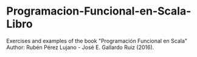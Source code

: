 # Programacion-Funcional-en-Scala-Libro
Exercises and examples of the book "Programación Funcional en Scala"
Author: Rubén Pérez Lujano - José E. Gallardo Ruiz (2016).
